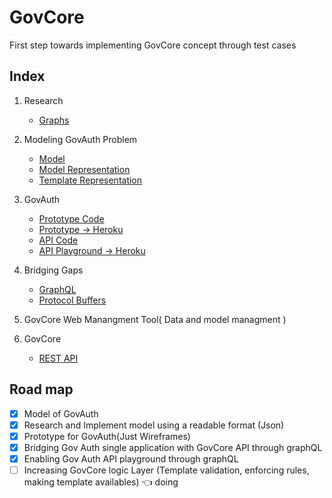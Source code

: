 # GovCore

First step towards implementing GovCore concept  through test cases

## Index

1. Research   
    - [Graphs](https://github.com/City-of-Melbourne/govAuth/blob/master/research/graphs.md)

2. Modeling GovAuth Problem
    - [Model](https://github.com/City-of-Melbourne/govAuth/blob/master/research/model.md)
    - [Model Representation](https://github.com/City-of-Melbourne/govAuth/blob/master/research/model-representation.md)
    - [Template Representation](https://github.com/City-of-Melbourne/govAuth/blob/master/research/template-representation.md)

3. GovAuth 
    - [ Prototype Code](https://github.com/City-of-Melbourne/govAuth/tree/master/code/govauth)
    - [ Prototype -> Heroku](https://govauth.herokuapp.com)
    - [ API Code](https://github.com/City-of-Melbourne/govAuth/tree/master/code/govauthapi)
    - [ API Playground -> Heroku ](https://govauthapi.herokuapp.com/graphql)

4. Bridging Gaps

     - [GraphQL](https://github.com/City-of-Melbourne/govAuth/tree/master/research/graphQL.md)
     - [Protocol Buffers](https://github.com/City-of-Melbourne/govAuth/tree/master/research/protocolBuffers.md)

5. GovCore Web Manangment Tool( Data and model managment )

5. GovCore
   - [REST API](https://github.com/City-of-Melbourne/govcore/tree/master/code/govcore)  
        

## Road map

- [x] Model of GovAuth
- [x] Research and Implement model using a readable format (Json)
- [x] Prototype for GovAuth(Just Wireframes)
- [x] Bridging Gov Auth single application with GovCore API through graphQL  
- [x] Enabling Gov Auth API playground through graphQL
- [ ] Increasing GovCore logic Layer (Template validation, enforcing rules, making template availables)  👈 doing 

